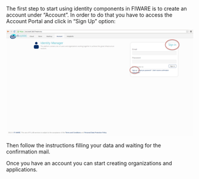 The first step to start using identity components in FIWARE is to create
an account under “Account”. In order to do that you have to access the
Account Portal and click in “Sign Up” option:

[![HowToCreateYourIdentityInFIWARE1](../uploads/2015/04/HowToCreateYourIdentityInFIWARE1.png)](../uploads/2015/04/HowToCreateYourIdentityInFIWARE1.png)

Then follow the instructions filling your data and waiting for the
confirmation mail.

Once you have an account you can start creating organizations and
applications.
